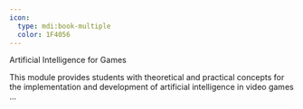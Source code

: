 ```yaml
---
icon:
  type: mdi:book-multiple
  color: 1F4056
---
```

Artificial Intelligence for Games

This module provides students with theoretical and practical concepts for the implementation and development of artificial intelligence in video games ... 
